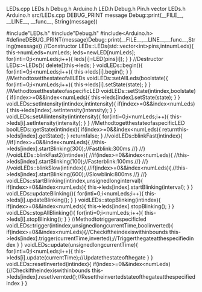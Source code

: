 LEDs.cpp LEDs.h Debug.h Arduino.h LED.h Debug.h Pin.h vector LEDs.h
Arduino.h src/LEDs.cpp DEBUG\_PRINT message Debug::print(\_\_FILE\_\_,
\_\_LINE\_\_, \_\_func\_\_, String(message))

\#include\"LEDs.h\" \#include\"Debug.h\" \#include\<Arduino.h\>
\#defineDEBUG\_PRINT(message)Debug::print(\_\_FILE\_\_,\_\_LINE\_\_,\_\_func\_\_,String(message))
//Constructor LEDs::LEDs(std::vector\<int\>pins,intnumLeds){
this-\>numLeds=numLeds; leds=newLED\[numLeds\];
for(inti=0;i\<numLeds;i++){ leds\[i\]=LED(pins\[i\]); } } //Destructor
LEDs::\~LEDs(){ delete\[\]this-\>leds; } voidLEDs::begin(){
for(inti=0;i\<numLeds;i++){ this-\>leds\[i\].begin(); } }
//MethodtosetthestateofallLEDs voidLEDs::setAllLeds(boolstate){
for(inti=0;i\<numLeds;i++){ this-\>leds\[i\].setState(state); } }
//MethodtosetthestateofaspecificLED
voidLEDs::setState(intindex,boolstate){ if(index\>=0&&index\<numLeds){
this-\>leds\[index\].setState(state); } }
voidLEDs::setIntensity(intindex,intintensity){
if(index\>=0&&index\<numLeds){
this-\>leds\[index\].setIntensity(intensity); } }
voidLEDs::setAllintensity(intintensity){ for(inti=0;i\<numLeds;i++){
this-\>leds\[i\].setIntensity(intensity); } }
//MethodtogetthestateofaspecificLED boolLEDs::getState(intindex){
if(index\>=0&&index\<numLeds){ returnthis-\>leds\[index\].getState(); }
returnfalse; } //voidLEDs::blinkFast(intindex){
//if(index\>=0&&index\<numLeds){
//this-\>leds\[index\].startBlinking(300);//Fastblink:300ms //} //}
//voidLEDs::blinkFast2(intindex){ //if(index\>=0&&index\<numLeds){
//this-\>leds\[index\].startBlinking(100);//Fasterblink:100ms //} //}
//voidLEDs::blinkSlow(intindex){ //if(index\>=0&&index\<numLeds){
//this-\>leds\[index\].startBlinking(600);//Slowblink:800ms //} //}
voidLEDs::startBlinking(intindex,unsignedlonginterval){
if(index\>=0&&index\<numLeds){
this-\>leds\[index\].startBlinking(interval); } }
voidLEDs::updateBlinking(){ for(inti=0;i\<numLeds;i++){
this-\>leds\[i\].updateBlinking(); } } voidLEDs::stopBlinking(intindex){
if(index\>=0&&index\<numLeds){ this-\>leds\[index\].stopBlinking(); } }
voidLEDs::stopAllBlinking(){ for(inti=0;i\<numLeds;i++){
this-\>leds\[i\].stopBlinking(); } } //Methodtotriggeraspecificled
voidLEDs::trigger(intindex,unsignedlongcurrentTime,boolinverted){
if(index\>=0&&index\<numLeds){//Checkiftheindexiswithinbounds
this-\>leds\[index\].trigger(currentTime,inverted);//Triggerthegateatthespecifiedindex
} } voidLEDs::update(unsignedlongcurrentTime){
for(inti=0;i\<numLeds;i++){
this-\>leds\[i\].update(currentTime);//Updatethestateofthegate } }
voidLEDs::resetInverted(intindex){
if(index\>=0&&index\<numLeds){//Checkiftheindexiswithinbounds
this-\>leds\[index\].resetIvernted();//Resettheinvertedstateofthegateatthespecifiedindex
} }
